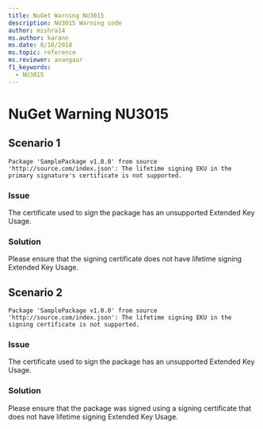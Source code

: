```yaml
---
title: NuGet Warning NU3015
description: NU3015 Warning code
author: mishra14
ms.author: karann
ms.date: 8/16/2018
ms.topic: reference
ms.reviewer: anangaur
f1_keywords: 
  - NU3015
---
```


# NuGet Warning NU3015

## Scenario 1

```
Package 'SamplePackage v1.0.0' from source 'http://source.com/index.json': The lifetime signing EKU in the primary signature's certificate is not supported.
```

### Issue

The certificate used to sign the package has an unsupported Extended Key Usage.


### Solution

Please ensure that the signing certificate does not have lifetime signing Extended Key Usage.



## Scenario 2

```
Package 'SamplePackage v1.0.0' from source 'http://source.com/index.json': The lifetime signing EKU in the signing certificate is not supported.
```

### Issue

The certificate used to sign the package has an unsupported Extended Key Usage.


### Solution

Please ensure that the package was signed using a signing certificate that does not have lifetime signing Extended Key Usage.


